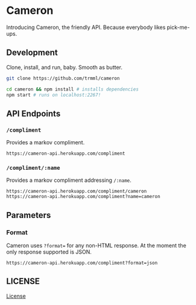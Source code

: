 Cameron
=======

Introducing Cameron, the friendly API. Because everybody likes pick-me-ups.

Development
-----------

Clone, install, and run, baby. Smooth as butter.

```bash
git clone https://github.com/trmml/cameron

cd cameron && npm install # installs dependencies
npm start # runs on localhost:2267!
```

API Endpoints
-------------

### `/compliment`
Provides a markov compliment.

```
https://cameron-api.herokuapp.com/compliment
```

### `/compliment/:name`
Provides a markov compliment addressing `/:name`.

```
https://cameron-api.herokuapp.com/compliment/cameron
https://cameron-api.herokuapp.com/compliment?name=cameron
```

Parameters
---------
### Format
Cameron uses `?format=` for any non-HTML response. At the moment the only response supported is JSON.

```
https://cameron-api.herokuapp.com/compliment?format=json
```

LICENSE
-------

[License](LICENSE)
